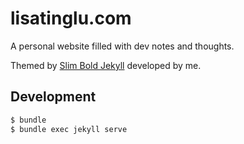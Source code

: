 # lisatinglu.com
A personal website filled with dev notes and thoughts.

Themed by [Slim Bold Jekyll](https://github.com/tinglu/slim-bold-jekyll) developed by me.

## Development

```bash
$ bundle
$ bundle exec jekyll serve
```